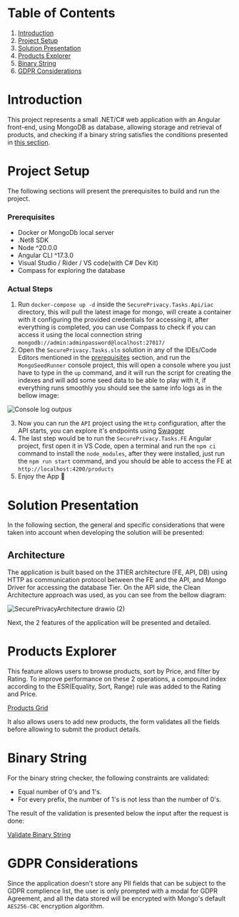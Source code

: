 # Table of Contents

1. [Introduction](#introduction)
2. [Project Setup](#project-setup)
3. [Solution Presentation](#solution-presentation)
4. [Products Explorer](#products-explorer)
5. [Binary String](#binary-string)
6. [GDPR Considerations](#gdpr-considerations)

# Introduction

This project represents a small .NET/C# web application with an Angular front-end, using MongoDB as database, allowing storage and retrieval of products, and checking if a binary string satisfies the conditions presented in [this section](#binary-string).

# Project Setup

The following sections will present the prerequisites to build and run the project.

### Prerequisites

- Docker or MongoDb local server
- .Net8 SDK
- Node ^20.0.0
- Angular CLI ^17.3.0
- Visual Studio / Rider / VS code(with C# Dev Kit)
- Compass for exploring the database

### Actual Steps

1. Run `docker-compose up -d` inside the `SecurePrivacy.Tasks.Api/iac` directory, this will pull the latest image for mongo, will create a container with it configuring the provided credentials for accessing it, after everything is completed, you can use Compass to check if you can access it using the local connection string `mongodb://admin:adminpassword@localhost:27017/`
2. Open the ```SecurePrivacy.Tasks.sln``` solution in any of the IDEs/Code Editors mentioned in the [prerequisites](#prerequisites) section, and run the ```MongoSeedRunner``` console project, this will open a console where you just have to type in the ```up``` command, and it will run the script for creating the indexes and will add some seed data to be able to play with it, if everything runs smoothly you should see the same info logs as in the bellow image:
   
![Console log outpus](https://github.com/user-attachments/assets/e9db73ba-c873-4134-ab93-05b599fd5be2)

3. Now you can run the ```API``` project using the ```Http``` configuration, after the API starts, you can explore it's endpoints using [Swagger](http://localhost:5138/swagger/index.html)
4. The last step would be to run the ```SecurePrivacy.Tasks.FE``` Angular project, first open it in VS Code, open a terminal and run the ```npm ci``` command to install the ```node_modules```, after they were installed, just run the ```npm run start``` command, and you should be able to access the FE at ```http://localhost:4200/products```
5. Enjoy the App 🚀

# Solution Presentation

In the following section, the general and specific considerations that were taken into account when developing the solution will be presented:

## Architecture

The application is built based on the 3TIER architecture (FE, API, DB) using HTTP as communication protocol between the FE and the API, and Mongo Driver for accessing the database Tier. On the API side, the Clean Architecture approach was used, as you can see from the bellow diagram:

![SecurePrivacyArchitecture drawio (2)](https://github.com/user-attachments/assets/87c8a062-dedf-4a74-8c5b-a8b87f5ede82)

Next, the 2 features of the application will be presented and detailed.

# Products Explorer
This feature allows users to browse products, sort by Price, and filter by Rating. To improve performance on these 2 operations, a compound index according to the ESR(Equality, Sort, Range) rule was added to the Rating and Price.

[Products Grid](https://github.com/user-attachments/assets/45717f35-0ae8-4263-b583-f559bb995206)

It also allows users to add new products, the form validates all the fields before allowing to submit the product details.

# Binary String

For the binary string checker, the following constraints are validated:
* Equal number of 0's and 1's.
* For every prefix, the number of 1's is not less than the number of 0's.

The result of the validation is presented below the input after the request is done:

[Validate Binary String](https://github.com/user-attachments/assets/1870adb4-bb52-442c-96a4-d08285f5c1c7)

# GDPR Considerations
Since the application doesn't store any PII fields that can be subject to the GDPR complience list, the user is only prompted with a modal for GDPR Agreement, and all the data stored will be encrypted with Mongo's default ```AES256-CBC``` encryption algorithm.
